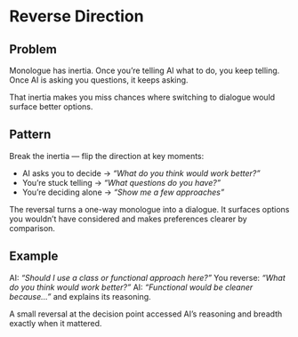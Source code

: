 # Reverse Direction

## Problem

Monologue has inertia.
Once you’re telling AI what to do, you keep telling.
Once AI is asking you questions, it keeps asking.

That inertia makes you miss chances where switching to dialogue would surface better options.

## Pattern

Break the inertia — flip the direction at key moments:

* AI asks you to decide → *“What do you think would work better?”*
* You’re stuck telling → *“What questions do you have?”*
* You’re deciding alone → *“Show me a few approaches”*

The reversal turns a one-way monologue into a dialogue.
It surfaces options you wouldn’t have considered and makes preferences clearer by comparison.

## Example

AI: *“Should I use a class or functional approach here?”*
You reverse: *“What do you think would work better?”*
AI: *“Functional would be cleaner because…”* and explains its reasoning.

A small reversal at the decision point accessed AI’s reasoning and breadth exactly when it mattered.
